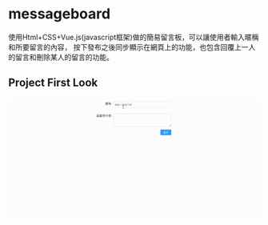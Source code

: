# messageboard
使用Html+CSS+Vue.js(javascript框架)做的簡易留言板，可以讓使用者輸入暱稱和所要留言的內容，
按下發布之後同步顯示在網頁上的功能，也包含回覆上一人的留言和刪除某人的留言的功能。

## Project First Look
![Website Screen Shot in GIF](messageboard.gif)

